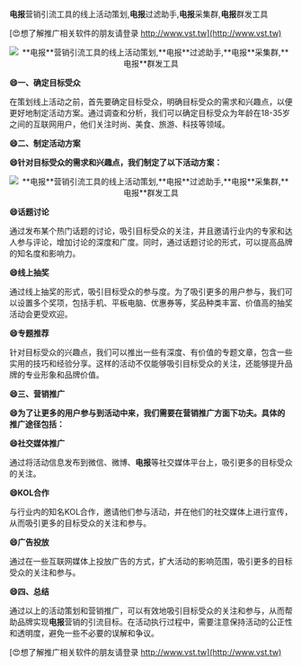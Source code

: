 **电报**营销引流工具的线上活动策划,**电报**过滤助手,**电报**采集群,**电报**群发工具

[😍想了解推广相关软件的朋友请登录 http://www.vst.tw](http://www.vst.tw)

 <center><img src="https://vst.tw/MP4/tuiguang/png/4.png" alt="**电报**营销引流工具的线上活动策划,**电报**过滤助手,**电报**采集群,**电报**群发工具"></center>

**😄一、确定目标受众**

在策划线上活动之前，首先要确定目标受众，明确目标受众的需求和兴趣点，以便更好地制定活动方案。通过调查和分析，我们可以确定目标受众为年龄在18-35岁之间的互联网用户，他们关注时尚、美食、旅游、科技等领域。

**😄二、制定活动方案**

**😄针对目标受众的需求和兴趣点，我们制定了以下活动方案：**

 <center><img src="https://vst.tw/MP4/tuiguang/png/7.png" alt="**电报**营销引流工具的线上活动策划,**电报**过滤助手,**电报**采集群,**电报**群发工具"></center>

**😄话题讨论**

通过发布某个热门话题的讨论，吸引目标受众的关注，并且邀请行业内的专家和达人参与评论，增加讨论的深度和广度。同时，通过话题讨论的形式，可以提高品牌的知名度和影响力。

**😄线上抽奖**

通过线上抽奖的形式，吸引目标受众的参与度。为了吸引更多的用户参与，我们可以设置多个奖项，包括手机、平板电脑、优惠券等，奖品种类丰富、价值高的抽奖活动会更受欢迎。

**😄专题推荐**

针对目标受众的兴趣点，我们可以推出一些有深度、有价值的专题文章，包含一些实用的技巧和经验分享。这样的活动不仅能够吸引目标受众的关注，还能够提升品牌的专业形象和品牌价值。

**😄三、营销推广**

**😄为了让更多的用户参与到活动中来，我们需要在营销推广方面下功夫。具体的推广途径包括：**

**😄社交媒体推广**

通过将活动信息发布到微信、微博、**电报**等社交媒体平台上，吸引更多的目标受众的关注。

**😄KOL合作**

与行业内的知名KOL合作，邀请他们参与活动，并在他们的社交媒体上进行宣传，从而吸引更多的目标受众的关注和参与。

**😄广告投放**

通过在一些互联网媒体上投放广告的方式，扩大活动的影响范围，吸引更多的目标受众的关注和参与。

**😄四、总结**

通过以上的活动策划和营销推广，可以有效地吸引目标受众的关注和参与，从而帮助品牌实现**电报**营销的引流目标。在活动执行过程中，需要注意保持活动的公正性和透明度，避免一些不必要的误解和争议。

[😍想了解推广相关软件的朋友请登录 http://www.vst.tw](http://www.vst.tw)



